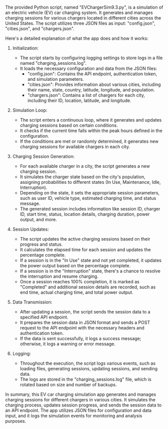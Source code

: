 The provided Python script, named "EVChargerSim9.3.py", is a simulation of an electric vehicle (EV) car charging system. It generates and manages charging sessions for various chargers located in different cities across the United States. The script utilizes three JSON files as input: "config.json", "cities.json", and "chargers.json".

Here's a detailed explanation of what the app does and how it works:

1. Initialization:
   - The script starts by configuring logging settings to store logs in a file named "charging_sessions.log".
   - It loads the necessary configuration and data from the JSON files:
     - "config.json": Contains the API endpoint, authentication token, and simulation parameters.
     - "cities.json": Provides information about various cities, including their name, state, country, latitude, longitude, and population.
     - "chargers.json": Contains a list of chargers for each city, including their ID, location, latitude, and longitude.

2. Simulation Loop:
   - The script enters a continuous loop, where it generates and updates charging sessions based on certain conditions.
   - It checks if the current time falls within the peak hours defined in the configuration.
   - If the conditions are met or randomly determined, it generates new charging sessions for available chargers in each city.

3. Charging Session Generation:
   - For each available charger in a city, the script generates a new charging session.
   - It simulates the charger state based on the city's population, assigning probabilities to different states (In Use, Maintenance, Idle, Interruption).
   - Depending on the state, it sets the appropriate session parameters, such as user ID, vehicle type, estimated charging time, and status message.
   - The generated session includes information like session ID, charger ID, start time, status, location details, charging duration, power output, and more.

4. Session Updates:
   - The script updates the active charging sessions based on their progress and status.
   - It calculates the elapsed time for each session and updates the percentage complete.
   - If a session is in the "In Use" state and not yet completed, it updates the power output based on the percentage complete.
   - If a session is in the "Interruption" state, there's a chance to resolve the interruption and resume charging.
   - Once a session reaches 100% completion, it is marked as "Completed" and additional session details are recorded, such as end time, actual charging time, and total power output.

5. Data Transmission:
   - After updating a session, the script sends the session data to a specified API endpoint.
   - It prepares the session data in JSON format and sends a POST request to the API endpoint with the necessary headers and authentication token.
   - If the data is sent successfully, it logs a success message; otherwise, it logs a warning or error message.

6. Logging:
   - Throughout the execution, the script logs various events, such as loading files, generating sessions, updating sessions, and sending data.
   - The logs are stored in the "charging_sessions.log" file, which is rotated based on size and number of backups.

In summary, this EV car charging simulation app generates and manages charging sessions for different chargers in various cities. It simulates the charging process, updates session progress, and sends the session data to an API endpoint. The app utilizes JSON files for configuration and data input, and it logs the simulation events for monitoring and analysis purposes.
